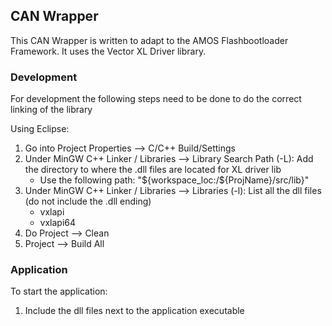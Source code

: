 ## CAN Wrapper

This CAN Wrapper is written to adapt to the AMOS Flashbootloader Framework. It uses the Vector XL Driver library.


### Development
For development the following steps need to be done to do the correct linking of the library

Using Eclipse:
1. Go into Project Properties --> C/C++ Build/Settings
2. Under MinGW C++ Linker / Libraries --> Library Search Path (-L): Add the directory to where the .dll files are located for XL driver lib
   - Use the following path: "${workspace_loc:/${ProjName}/src/lib}"
3. Under MinGW C++ Linker / Libraries --> Libraries (-l): List all the dll files (do not include the .dll ending)
   - vxlapi
   - vxlapi64
4. Do Project --> Clean
5. Project --> Build All

### Application

To start the application:
1. Include the dll files next to the application executable

